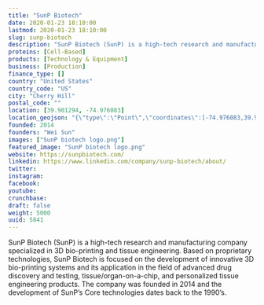 ```yaml
---
title: "SunP Biotech"
date: 2020-01-23 18:10:00
lastmod: 2020-01-23 18:10:00
slug: sunp-biotech
description: "SunP Biotech (SunP) is a high-tech research and manufacturing company specialized in 3D bio-printing and tissue engineering. Based on proprietary technologies, SunP Biotech is focused on the development of innovative 3D bio-printing systems and its application in the field of advanced drug discovery and testing, tissue/organ-on-a-chip, and personalized tissue engineering products. The company was founded in 2014 and the development of SunP’s Core technologies dates back to the 1990’s."
proteins: [Cell-Based]
products: [Technology & Equipment]
business: [Production]
finance_type: []
country: "United States"
country_code: "US"
city: "Cherry Hill"
postal_code: ""
location: [39.901294, -74.976083]
location_geojson: "{\"type\":\"Point\",\"coordinates\":[-74.976083,39.901294]}"
founded: 2014
founders: "Wei Sun"
images: ["SunP biotech logo.png"]
featured_image: "SunP biotech logo.png"
website: https://sunpbiotech.com/
linkedin: https://www.linkedin.com/company/sunp-biotech/about/
twitter: 
instagram: 
facebook: 
youtube: 
crunchbase: 
draft: false
weight: 5000
uuid: 5841
---
```

SunP Biotech (SunP) is a high-tech research and manufacturing company specialized in 3D bio-printing and tissue engineering. Based on proprietary technologies, SunP Biotech is focused on the development of innovative 3D bio-printing systems and its application in the field of advanced drug discovery and testing, tissue/organ-on-a-chip, and personalized tissue engineering products. The company was founded in 2014 and the development of SunP’s Core technologies dates back to the 1990’s.
